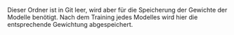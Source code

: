 Dieser Ordner ist in Git leer, wird aber für die Speicherung der Gewichte der Modelle benötigt. Nach dem Training jedes Modelles wird hier die entsprechende Gewichtung abgespeichert.